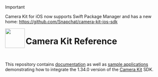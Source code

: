 > [!IMPORTANT]  
> Camera Kit for iOS now supports Swift Package Manager and has a new home: https://github.com/Snapchat/camera-kit-ios-sdk

<img align="left" width="64" height="64" src="docs/camerakit_icon.svg">

# Camera Kit Reference

</br>

This repository contains [documentation](./docs) as well as [sample applications](./samples) demonstrating how to integrate the 1.34.0 version of the [Camera Kit](https://kit.snapchat.com/camera-kit) SDK.
